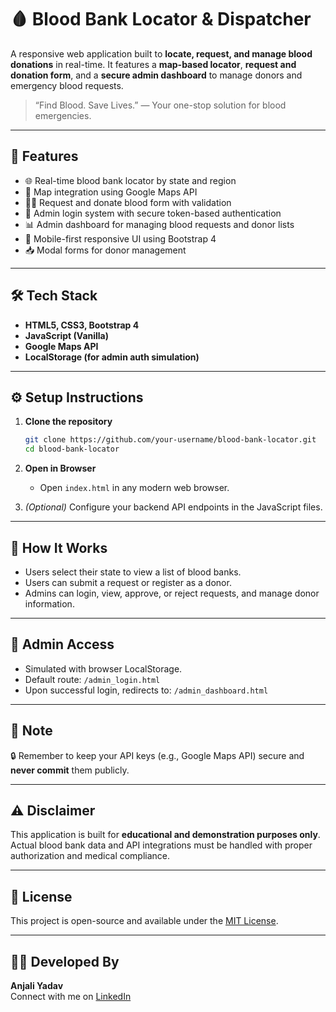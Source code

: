 # 🩸 Blood Bank Locator & Dispatcher

A responsive web application built to **locate, request, and manage blood donations** in real-time. It features a **map-based locator**, **request and donation form**, and a **secure admin dashboard** to manage donors and emergency blood requests.

> “Find Blood. Save Lives.” — Your one-stop solution for blood emergencies.  

---

## 🚀 Features

- 🌐 Real-time blood bank locator by state and region
- 🧭 Map integration using Google Maps API
- 🧑‍⚕️ Request and donate blood form with validation
- 🔐 Admin login system with secure token-based authentication
- 📊 Admin dashboard for managing blood requests and donor lists
- 📱 Mobile-first responsive UI using Bootstrap 4
- 📥 Modal forms for donor management

---

## 🛠️ Tech Stack

- **HTML5, CSS3, Bootstrap 4**
- **JavaScript (Vanilla)**
- **Google Maps API**
- **LocalStorage (for admin auth simulation)**

---

## ⚙️ Setup Instructions

1. **Clone the repository**
   ```bash
   git clone https://github.com/your-username/blood-bank-locator.git
   cd blood-bank-locator
   ```

2. **Open in Browser**
   - Open `index.html` in any modern web browser.

3. *(Optional)* Configure your backend API endpoints in the JavaScript files.

---

## 🧪 How It Works

- Users select their state to view a list of blood banks.
- Users can submit a request or register as a donor.
- Admins can login, view, approve, or reject requests, and manage donor information.

---

## 📌 Admin Access

- Simulated with browser LocalStorage.
- Default route: `/admin_login.html`
- Upon successful login, redirects to: `/admin_dashboard.html`

---

## 📝 Note

🔒 Remember to keep your API keys (e.g., Google Maps API) secure and **never commit** them publicly.

---

## ⚠️ Disclaimer

This application is built for **educational and demonstration purposes only**.  
Actual blood bank data and API integrations must be handled with proper authorization and medical compliance.

---

## 📄 License

This project is open-source and available under the [MIT License](LICENSE).

---

## 👩‍💻 Developed By

**Anjali Yadav**  
Connect with me on [LinkedIn](https://www.linkedin.com/in/anjali-yadavlpu2027/)
